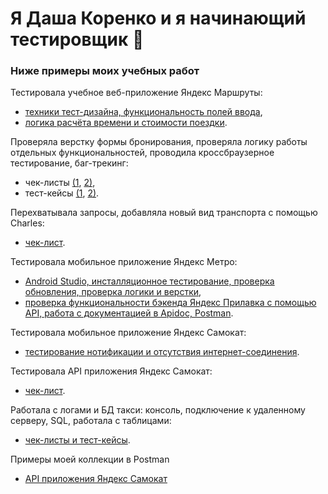 # Я Даша Коренко и я начинающий тестировщик 👋
### Ниже примеры моих учебных работ 

Тестировала учебное веб-приложение Яндекс Маршруты:

- [техники тест-дизайна, функциональность полей ввода](https://docs.google.com/spreadsheets/d/18ozlLJiPzSUOh3Sp4LqvxoTxugp4mWnM2lY-2iTDQvc/edit#gid=2010888140), 
- [логика расчёта времени и стоимости поездки](https://docs.google.com/spreadsheets/d/18ozlLJiPzSUOh3Sp4LqvxoTxugp4mWnM2lY-2iTDQvc/edit#gid=1058266973).

Проверяла верстку формы бронирования, проверяла логику работы отдельных функциональностей, проводила кроссбраузерное тестирование, баг-трекинг:
 - чек-листы [(1](https://docs.google.com/spreadsheets/d/1rBhoXWm32_9gay4B-ErCTZ3vZjzzm_SWBJt7BvovmlY/edit#gid=899462569), 
 [2)](https://docs.google.com/spreadsheets/d/1rBhoXWm32_9gay4B-ErCTZ3vZjzzm_SWBJt7BvovmlY/edit#gid=1540435533), 
 - тест-кейсы [(1](https://docs.google.com/spreadsheets/d/1rBhoXWm32_9gay4B-ErCTZ3vZjzzm_SWBJt7BvovmlY/edit#gid=1567345705),
 [2)](https://docs.google.com/spreadsheets/d/1rBhoXWm32_9gay4B-ErCTZ3vZjzzm_SWBJt7BvovmlY/edit#gid=94813143).

Перехватывала запросы, добавляла новый вид транспорта с помощью Charles:
- [чек-лист](https://docs.google.com/spreadsheets/d/1rBhoXWm32_9gay4B-ErCTZ3vZjzzm_SWBJt7BvovmlY/edit#gid=1396138851).


Тестировала мобильное приложение Яндекс Метро:
- [Android Studio, инсталляционное тестирование, проверка обновления, проверка логики и верстки](https://docs.google.com/spreadsheets/d/19OidkYQ2Bo7S26d2Hu1O-xy_oSFax0K-w2k1HT-QuHc/edit#gid=857523888),
- [проверка функциональности бэкенда Яндекс Прилавка с помощью API, работа с документацией в Apidoc, Postman](https://docs.google.com/spreadsheets/d/19OidkYQ2Bo7S26d2Hu1O-xy_oSFax0K-w2k1HT-QuHc/edit#gid=2006427015).

Тестировала мобильное приложение Яндекс Самокат:
- [тестирование нотификации и отсутствия интернет-соединения](https://docs.google.com/spreadsheets/d/1DBwa1HnhjFrkijRsO6650LyAUPgJqnFahlAkpGcNl0c/edit#gid=424948590).

Тестировала API приложения Яндекс Самокат:
- [чек-лист](https://docs.google.com/spreadsheets/d/1DBwa1HnhjFrkijRsO6650LyAUPgJqnFahlAkpGcNl0c/edit#gid=336872680).

Работала с логами и БД такси: консоль, подключение к удаленному серверу, SQL, работала с таблицами:
- [чек-листы и тест-кейсы](https://docs.google.com/document/d/1RQE9z3w7fN6LlPeCk6w05pA30hQp86VMCh2E9zzxaSI/edit?usp=sharing).

Примеры моей коллекции в Postman
- [API приложения Яндекс Самокат](https://www.getpostman.com/collections/2891af980840f89f22ae)
